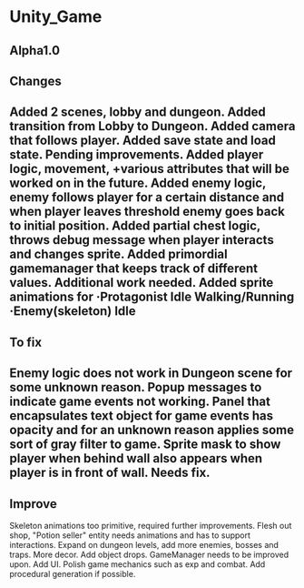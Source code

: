 # Unity_Game
 Alpha1.0
---------------------------------------------------------------------------
Changes
---------------------------------------------------------------------------
Added 2 scenes, lobby and dungeon. Added transition from Lobby to Dungeon.
Added camera that follows player.
Added save state and load state. Pending improvements.
Added player logic, movement, +various attributes that will be worked on in the future.
Added enemy logic, enemy follows player for a certain distance and when player leaves threshold enemy goes back to initial position. 
Added partial chest logic, throws debug message when player interacts and changes sprite.
Added primordial gamemanager that keeps track of different values. Additional work needed.
Added sprite animations for
·Protagonist
      Idle
      Walking/Running
·Enemy(skeleton)
      Idle
---------------------------------------------------------------------------
To fix
---------------------------------------------------------------------------
Enemy logic does not work in Dungeon scene for some unknown reason.
Popup messages to indicate game events not working. 
Panel that encapsulates text object for game events has opacity and for an unknown reason applies some sort of gray filter to game. 
Sprite mask to show player when behind wall also appears when player is in front of wall. Needs fix.
---------------------------------------------------------------------------
Improve
---------------------------------------------------------------------------
Skeleton animations too primitive, required further improvements.
Flesh out shop, "Potion seller" entity needs animations and has to support interactions.
Expand on dungeon levels, add more enemies, bosses and traps. More decor. 
Add object drops. 
GameManager needs to be improved upon. 
Add UI.
Polish game mechanics such as exp and combat.
Add procedural generation if possible.




